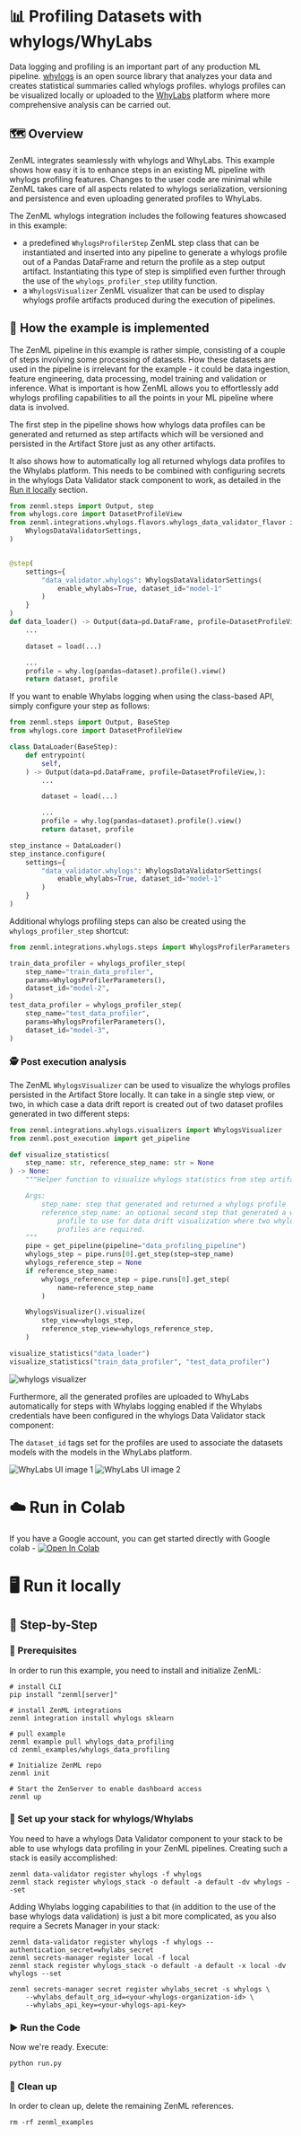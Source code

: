# 📊 Profiling Datasets with whylogs/WhyLabs
Data logging and profiling is an important part of any production ML
pipeline. [whylogs](https://whylabs.ai/whylogs) is an open source library
that analyzes your data and creates statistical summaries called whylogs
profiles. whylogs profiles can be visualized locally or uploaded to the
[WhyLabs](https://whylabs.ai/) platform where more comprehensive analysis 
can be carried out.

## 🗺 Overview
ZenML integrates seamlessly with whylogs and WhyLabs. This example shows
how easy it is to enhance steps in an existing ML pipeline with whylogs
profiling features. Changes to the user code are minimal while ZenML takes
care of all aspects related to whylogs serialization, versioning and persistence
and even uploading generated profiles to WhyLabs.

The ZenML whylogs integration includes the following features showcased in this
example:

* a predefined `WhylogsProfilerStep` ZenML step class that can be
instantiated and inserted into any pipeline to generate a whylogs profile
out of a Pandas DataFrame and return the profile as a step output artifact.
Instantiating this type of step is simplified even further through the
use of the `whylogs_profiler_step` utility function.
* a `WhylogsVisualizer` ZenML visualizer that can be used to display whylogs
profile artifacts produced during the execution of pipelines.

## 🧰 How the example is implemented
The ZenML pipeline in this example is rather simple, consisting of a couple
of steps involving some processing of datasets. How these datasets are used in
the pipeline is irrelevant for the example - it could be data ingestion, feature
engineering, data processing, model training and validation or inference. What
is important is how ZenML allows you to effortlessly add whylogs profiling
capabilities to all the points in your ML pipeline where data is involved.

The first step in the pipeline shows how whylogs data profiles can be generated
and returned as step artifacts which will be versioned and persisted in the
Artifact Store just as any other artifacts.

It also shows how to automatically log all returned whylogs data profiles to
the Whylabs platform. This needs to be combined with configuring secrets 
in the whylogs Data Validator stack component to work, as detailed in the
[Run it locally](#-run-it-locally) section.

```python
from zenml.steps import Output, step
from whylogs.core import DatasetProfileView
from zenml.integrations.whylogs.flavors.whylogs_data_validator_flavor import (
    WhylogsDataValidatorSettings,
)


@step(
    settings={
        "data_validator.whylogs": WhylogsDataValidatorSettings(
            enable_whylabs=True, dataset_id="model-1"
        )
    }
)
def data_loader() -> Output(data=pd.DataFrame, profile=DatasetProfileView,):
    ...

    dataset = load(...)

    ...
    profile = why.log(pandas=dataset).profile().view()
    return dataset, profile
```

If you want to enable Whylabs logging when using the class-based API, 
simply configure your step as follows:

```python
from zenml.steps import Output, BaseStep
from whylogs.core import DatasetProfileView

class DataLoader(BaseStep):
    def entrypoint(
        self,
    ) -> Output(data=pd.DataFrame, profile=DatasetProfileView,):
        ...

        dataset = load(...)

        ...
        profile = why.log(pandas=dataset).profile().view()
        return dataset, profile

step_instance = DataLoader()
step_instance.configure(
    settings={
        "data_validator.whylogs": WhylogsDataValidatorSettings(
            enable_whylabs=True, dataset_id="model-1"
        )
    }
)
```

Additional whylogs profiling steps can also be created using the
`whylogs_profiler_step` shortcut:

```python
from zenml.integrations.whylogs.steps import WhylogsProfilerParameters, whylogs_profiler_step

train_data_profiler = whylogs_profiler_step(
    step_name="train_data_profiler",
    params=WhylogsProfilerParameters(),
    dataset_id="model-2",
)
test_data_profiler = whylogs_profiler_step(
    step_name="test_data_profiler",
    params=WhylogsProfilerParameters(),
    dataset_id="model-3",
)
```

### 🕵️ Post execution analysis

The ZenML `WhylogsVisualizer` can be used to visualize the whylogs
profiles persisted in the Artifact Store locally. It can take in a single
step view, or two, in which case a data drift report is created out of two
dataset profiles generated in two different steps:

```python
from zenml.integrations.whylogs.visualizers import WhylogsVisualizer
from zenml.post_execution import get_pipeline

def visualize_statistics(
    step_name: str, reference_step_name: str = None
) -> None:
    """Helper function to visualize whylogs statistics from step artifacts.

    Args:
        step_name: step that generated and returned a whylogs profile
        reference_step_name: an optional second step that generated a whylogs
            profile to use for data drift visualization where two whylogs
            profiles are required.
    """
    pipe = get_pipeline(pipeline="data_profiling_pipeline")
    whylogs_step = pipe.runs[0].get_step(step=step_name)
    whylogs_reference_step = None
    if reference_step_name:
        whylogs_reference_step = pipe.runs[0].get_step(
            name=reference_step_name
        )

    WhylogsVisualizer().visualize(
        step_view=whylogs_step,
        reference_step_view=whylogs_reference_step,
    )

visualize_statistics("data_loader")
visualize_statistics("train_data_profiler", "test_data_profiler")
```

![whylogs visualizer](assets/whylogs-visualizer.png)

Furthermore, all the generated profiles are uploaded to WhyLabs automatically
for steps with Whylabs logging enabled if the Whylabs credentials have been 
configured in the whylogs Data Validator stack component:


The `dataset_id` tags set for the profiles are used to associate
the datasets models with the models in the WhyLabs platform. 

![WhyLabs UI image 1](assets/whylabs-ui-01.png)
![WhyLabs UI image 2](assets/whylabs-ui-02.png)

# ☁️ Run in Colab
If you have a Google account, you can get started directly with 
Google colab - [![Open In Colab](https://colab.research.google.com/assets/colab-badge.svg)](https://colab.research.google.com/github/zenml-io/zenml/blob/main/examples/whylogs_data_profiling/whylogs.ipynb)

# 🖥 Run it locally

## 👣 Step-by-Step
### 📄 Prerequisites 
In order to run this example, you need to install and initialize ZenML:

```shell
# install CLI
pip install "zenml[server]"

# install ZenML integrations
zenml integration install whylogs sklearn

# pull example
zenml example pull whylogs_data_profiling
cd zenml_examples/whylogs_data_profiling

# Initialize ZenML repo
zenml init

# Start the ZenServer to enable dashboard access
zenml up
```

### 🥞 Set up your stack for whylogs/Whylabs

You need to have a whylogs Data Validator component to your stack to be able to
use whylogs data profiling in your ZenML pipelines. Creating such a stack is
easily accomplished:  

```shell
zenml data-validator register whylogs -f whylogs
zenml stack register whylogs_stack -o default -a default -dv whylogs --set
```

Adding Whylabs logging capabilities to that (in addition to the use of the base
whylogs data validation) is just a bit more complicated, as you
also require a Secrets Manager in your stack:

```shell
zenml data-validator register whylogs -f whylogs --authentication_secret=whylabs_secret
zenml secrets-manager register local -f local
zenml stack register whylogs_stack -o default -a default -x local -dv whylogs --set

zenml secrets-manager secret register whylabs_secret -s whylogs \
    --whylabs_default_org_id=<your-whylogs-organization-id> \
    --whylabs_api_key=<your-whylogs-api-key>
```

### ▶️ Run the Code
Now we're ready. Execute:

```bash
python run.py
```

### 🧽 Clean up
In order to clean up, delete the remaining ZenML references.

```shell
rm -rf zenml_examples
```
